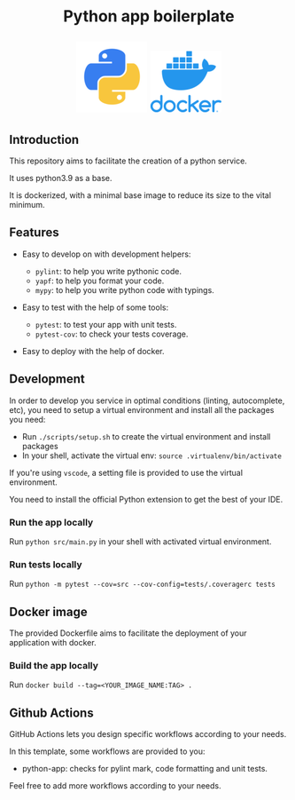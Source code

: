 <h1 align="center">Python app boilerplate

![Python Logo](assets/python.png)
![Docker Logo](assets/docker.png)

</h1>

## Introduction

This repository aims to facilitate the creation of a python service.

It uses python3.9 as a base.

It is dockerized, with a minimal base image to reduce its size to the vital minimum.

## Features

- Easy to develop on with development helpers:

  - `pylint`: to help you write pythonic code.
  - `yapf`: to help you format your code.
  - `mypy`: to help you write python code with typings.

- Easy to test with the help of some tools:

  - `pytest`: to test your app with unit tests.
  - `pytest-cov`: to check your tests coverage.

- Easy to deploy with the help of docker.

## Development

In order to develop you service in optimal conditions (linting, autocomplete, etc),
you need to setup a virtual environment and install all the packages you need:

- Run `./scripts/setup.sh` to create the virtual environment and install packages
- In your shell, activate the virtual env: `source .virtualenv/bin/activate`

If you're using `vscode`, a setting file is provided to use the virtual environment.

You need to install the official Python extension to get the best of your IDE.

### Run the app locally

Run `python src/main.py` in your shell with activated virtual environment.

### Run tests locally

Run `python -m pytest --cov=src --cov-config=tests/.coveragerc tests`

## Docker image

The provided Dockerfile aims to facilitate the deployment of your application with docker.

### Build the app locally

Run `docker build --tag=<YOUR_IMAGE_NAME:TAG> .`

## Github Actions

GitHub Actions lets you design specific workflows according to your needs.

In this template, some workflows are provided to you:

- python-app: checks for pylint mark, code formatting and unit tests.

Feel free to add more workflows according to your needs.
